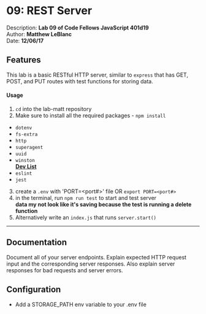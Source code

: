 # 09: REST Server
Description: **Lab 09 of Code Fellows JavaScript 401d19** </br>
Author: **Matthew LeBlanc** </br>
Date: **12/06/17**

## Features
This lab is a basic RESTful HTTP server, similar to `express` that has GET, POST, and PUT routes with test functions for storing data.

#### Usage
1. `cd` into the lab-matt repository
2. Make sure to install all the required packages - `npm install`
  - `dotenv`
  - `fs-extra`
  - `http`
  - `superagent`
  - `uuid`
  - `winston` </br>
<u>**Dev List**</u>
  - `eslint`
  - `jest`
3. create a `.env` with 'PORT=<port#>' file OR `export PORT=<port#>`
4. in the terminal, run `npm run test` to start and test server
</br> **data my not look like it's saving because the test is running a delete function**
5. Alternatively write an `index.js` that runs `server.start()`


-------------------------------------
## Documentation

Document all of your server endpoints. Explain expected HTTP request input and the corresponding server responses. Also explain server responses for bad requests and server errors.

## Configuration 
* Add a STORAGE_PATH env variable to your .env file
